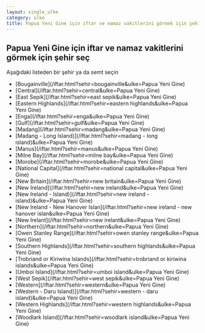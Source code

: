 ```yaml
---
layout: single_ulke
category: ulke
title: Papua Yeni Gine için iftar ve namaz vakitlerini görmek için şehir seç
---
```



## Papua Yeni Gine için iftar ve namaz vakitlerini görmek için şehir seç

Aşağıdaki listeden bir şehir ya da semt seçin


* [Bougainville](/iftar.html?sehir=bougainville&ulke=Papua Yeni Gine)
* [Central](/iftar.html?sehir=central&ulke=Papua Yeni Gine)
* [East Sepik](/iftar.html?sehir=east sepik&ulke=Papua Yeni Gine)
* [Eastern Highlands](/iftar.html?sehir=eastern highlands&ulke=Papua Yeni Gine)
* [Enga](/iftar.html?sehir=enga&ulke=Papua Yeni Gine)
* [Gulf](/iftar.html?sehir=gulf&ulke=Papua Yeni Gine)
* [Madang](/iftar.html?sehir=madang&ulke=Papua Yeni Gine)
* [Madang - Long Island)](/iftar.html?sehir=madang - long island)&ulke=Papua Yeni Gine)
* [Manus](/iftar.html?sehir=manus&ulke=Papua Yeni Gine)
* [Milne Bay](/iftar.html?sehir=milne bay&ulke=Papua Yeni Gine)
* [Morobe](/iftar.html?sehir=morobe&ulke=Papua Yeni Gine)
* [National Capital](/iftar.html?sehir=national capital&ulke=Papua Yeni Gine)
* [New Britain](/iftar.html?sehir=new britain&ulke=Papua Yeni Gine)
* [New Ireland](/iftar.html?sehir=new ireland&ulke=Papua Yeni Gine)
* [New Ireland - Island)](/iftar.html?sehir=new ireland - island)&ulke=Papua Yeni Gine)
* [New Ireland - New Hanover Islan](/iftar.html?sehir=new ireland - new hanover islan&ulke=Papua Yeni Gine)
* [New Irelant](/iftar.html?sehir=new irelant&ulke=Papua Yeni Gine)
* [Northern](/iftar.html?sehir=northern&ulke=Papua Yeni Gine)
* [Owen Stanley Range](/iftar.html?sehir=owen stanley range&ulke=Papua Yeni Gine)
* [Southern Highlands](/iftar.html?sehir=southern highlands&ulke=Papua Yeni Gine)
* [Trobriand or Kiriwina Islands](/iftar.html?sehir=trobriand or kiriwina islands&ulke=Papua Yeni Gine)
* [Umboi Island](/iftar.html?sehir=umboi island&ulke=Papua Yeni Gine)
* [West Sepik](/iftar.html?sehir=west sepik&ulke=Papua Yeni Gine)
* [Western](/iftar.html?sehir=western&ulke=Papua Yeni Gine)
* [Western - Daru Island)](/iftar.html?sehir=western - daru island)&ulke=Papua Yeni Gine)
* [Western Highlands](/iftar.html?sehir=western highlands&ulke=Papua Yeni Gine)
* [Woodlark Island](/iftar.html?sehir=woodlark island&ulke=Papua Yeni Gine)
